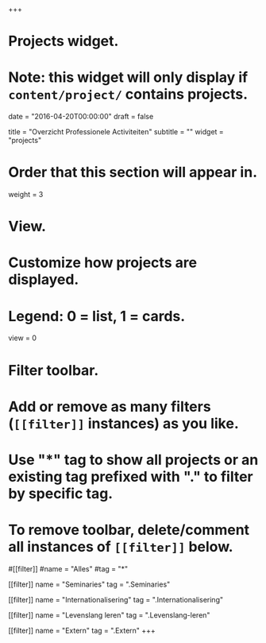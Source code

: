 +++
# Projects widget.
# Note: this widget will only display if `content/project/` contains projects.

date = "2016-04-20T00:00:00"
draft = false

title = "Overzicht Professionele Activiteiten"
subtitle = ""
widget = "projects"

# Order that this section will appear in.
weight = 3

# View.
# Customize how projects are displayed.
# Legend: 0 = list, 1 = cards.
view = 0

# Filter toolbar.
# Add or remove as many filters (`[[filter]]` instances) as you like.
# Use "*" tag to show all projects or an existing tag prefixed with "." to filter by specific tag.
# To remove toolbar, delete/comment all instances of `[[filter]]` below.
#[[filter]]
  #name = "Alles"
  #tag = "*"

[[filter]]
  name = "Seminaries"
  tag = ".Seminaries"

[[filter]]
  name = "Internationalisering"
  tag = ".Internationalisering"

[[filter]]
  name = "Levenslang leren"
  tag = ".Levenslang-leren"

[[filter]]
  name = "Extern"
  tag = ".Extern"
+++
